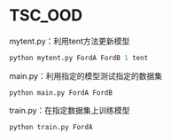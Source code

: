 # TSC_OOD

mytent.py：利用tent方法更新模型

```python
python mytent.py FordA FordB 1 tent
```

main.py：利用指定的模型测试指定的数据集

```
python main.py FordA FordB
```

train.py：在指定数据集上训练模型

```
python train.py FordA
```

